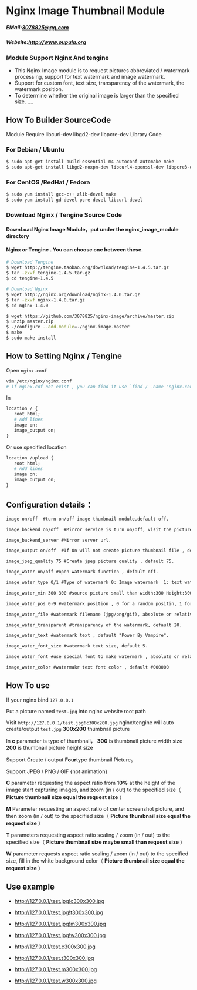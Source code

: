 # Nginx Image Thumbnail Module


##### EMail:<3078825@qq.com>
##### Website:<http://www.oupula.org>


### Module Support Nginx And tengine

- This Nginx Image module is to request pictures abbreviated / watermark processing, support for text watermark and image watermark.
- Support for custom font, text size, transparency of the watermark, the watermark position.
- To determine whether the original image is larger than the specified size.
.... 


## How To Builder SourceCode 

Module Require libcurl-dev  libgd2-dev  libpcre-dev Library Code

### For Debian / Ubuntu 
```bash
$ sudo apt-get install build-essential m4 autoconf automake make 
$ sudo apt-get install libgd2-noxpm-dev libcurl4-openssl-dev libpcre3-dev
```

### For CentOS /RedHat / Fedora
```bash
$ sudo yum install gcc-c++ zlib-devel make 
$ sudo yum install gd-devel pcre-devel libcurl-devel 
```

### Download Nginx / Tengine Source Code

#### DownLoad Nginx Image Module，put under the nginx_image_module directory
#### Nginx or Tengine . You can choose one between these.

```bash
# Download Tengine
$ wget http://tengine.taobao.org/download/tengine-1.4.5.tar.gz
$ tar -zxvf tengine-1.4.5.tar.gz
$ cd tengine-1.4.5
```

```bash
# Download Nginx
$ wget http://nginx.org/download/nginx-1.4.0.tar.gz
$ tar -zxvf nginx-1.4.0.tar.gz
$ cd nginx-1.4.0
```

```bash
$ wget https://github.com/3078825/nginx-image/archive/master.zip
$ unzip master.zip
$ ./configure --add-module=./nginx-image-master
$ make
$ sudo make install 
```

## How to Setting Nginx / Tengine

Open `nginx.conf` 

```bash
vim /etc/nginx/nginx.conf 
# if nginx.cof not exist , you can find it use `find / -name "nginx.conf`
```

In

```apache
location / {
   root html;
   # Add lines
   image on;
   image_output on;
}
```

Or use specified location

```apache
location /upload {
   root html; 
   # Add lines
   image on;
   image_output on;
}
```


## Configuration details：
```apache
image on/off  #turn on/off image thumbnail module,default off.

image_backend on/off  #Mirror service is turn on/off, visit the picture url. if picture does not exist, will be automatically downloaded from the mirror server into local server , default off.

image_backend_server #Mirror server url.

image_output on/off  #If On will not create picture thumbnail file , default off.

image_jpeg_quality 75 #Create jpeg picture quality , default 75.

image_water on/off #open watermark function , default off.

image_water_type 0/1 #Type of watermark 0: Image watermark  1: text watermark.

image_water_min 300 300 #source picture small than width:300 Height:300 will not add watermark.

image_water_pos 0-9 #watermark position , 0 for a random positin, 1 for the top ranking left, 2 centered in the top , 3 for the top ranking right, 4 Central left, 5 Middle center, 6 Central habitat right, 7 bottom of the left, 8 centered at the bottom ,9 bottom of the right.

image_water_file #watermark filename (jpg/png/gif), absolute or relative path of the watermark image.

image_water_transparent #transparency of the watermark, default 20.

image_water_text #watermark text , default "Power By Vampire".

image_water_font_size #watermark text size, default 5.

image_water_font #use special font to make watermark , absolute or relative path of fontname. 

image_water_color #watermakr text font color , default #000000
```

## How To use

If your nginx bind `127.0.0.1`

Put a picture named `test.jpg` into nginx website root path


Visit `http://127.0.0.1/test.jpg!c300x200.jpg` nginx/tengine will auto  create/output   `test.jpg` **300x200** thumbnail picture

In **c** parameter is type of thumbnail， **300** is thumbnail picture width size     **200** is thumbnail picture height size

Support Create / output **Four**type thumbnail Picture。

Support JPEG / PNG / GIF {not animation}


**C** parameter requesting the aspect ratio from  **10%**  at the height of the image start capturing images, and zoom (in / out) to the specified size（ **Picture thumbnail size equal the request size** ）
 
**M** Parameter requesting an aspect ratio of center screenshot picture, and then zoom (in / out) to the specified size（ **Picture thumbnail size equal the request size** ）

**T** parameters requesting aspect ratio scaling / zoom (in / out) to the specified size（ **Picture thumbnail size maybe small than request size** )

**W** parameter requests aspect ratio scaling / zoom (in / out) to the specified size, fill in the white background color（ **Picture thumbnail size equal the request size** ）


 
## Use example

- http://127.0.0.1/test.jpg!c300x300.jpg

- http://127.0.0.1/test.jpg!t300x300.jpg

- http://127.0.0.1/test.jpg!m300x300.jpg

- http://127.0.0.1/test.jpg!w300x300.jpg

- http://127.0.0.1/test.c300x300.jpg

- http://127.0.0.1/test.t300x300.jpg

- http://127.0.0.1/test.m300x300.jpg

- http://127.0.0.1/test.w300x300.jpg





